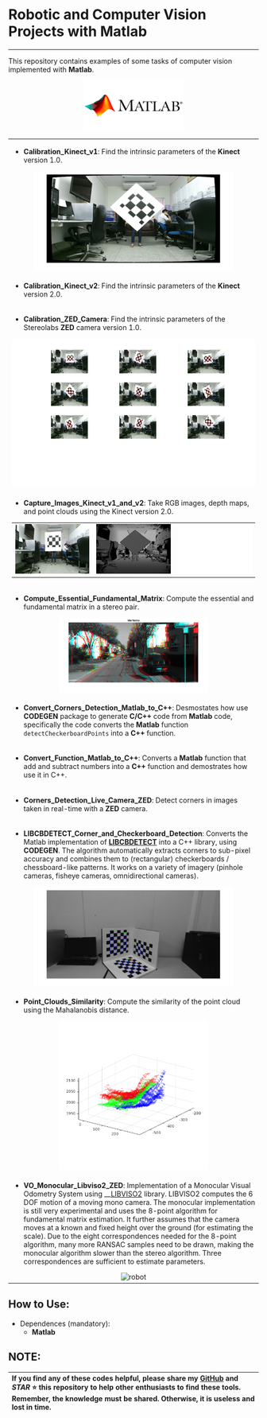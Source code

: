 # Robotic and Computer Vision Projects  with Matlab
---

This repository contains examples of some tasks of computer vision implemented with **Matlab**.

<div align="center">
<img src="/Images/matlab_logo.png" width="200" height="100" alt="robot"/>
</div>

<div align="center">
<table> 
<tr> 
<td> 
  
+ **Calibration_Kinect_v1**: Find the intrinsic parameters of the **Kinect** version 1.0.

<div align="center">
<img src="/Images/undistorted.png" width="400" height="200" alt="robot"/>
</div>

<tr>
<td>

+ **Calibration_Kinect_v2**: Find the intrinsic parameters of the **Kinect** version 2.0.
  
<tr>
<td>
  
+ **Calibration_ZED_Camera**: Find the intrinsic parameters of the Stereolabs **ZED** camera version 1.0.

<div align="center">
<img src="/Images/calibration.png" width="600" height="300" alt="robot"/>
</div>

<tr>
<td>
  
+ **Capture_Images_Kinect_v1_and_v2**: Take RGB images, depth maps, and point clouds using the Kinect version 2.0.

<div align="center">
<table> 
  <tr> 
    <td> <img src="/Images/rgb.png" width="200" height="100" alt="robot" /> </td>
    <td> <img src="/Images/depth.png" width="200" height="100" alt="robot" /> </td>
    <td> <img src="/Images/ir.png" width="200" height="100" alt="robot" /></td>
  </tr>
</table>
</div>

<tr>
<td>
    
+ **Compute_Essential_Fundamental_Matrix**: Compute the essential and fundamental matrix in a stereo pair.

<div align="center">
<img src="/Images/matches.png" width="300" height="150" alt="robot"/>
</div>

<tr>
<td>
  
+ **Convert_Corners_Detection_Matlab_to_C++**: Desmostates how use **CODEGEN** package to generate **C/C++** code from **Matlab** code, specifically the code converts the **Matlab** function `detectCheckerboardPoints` into a **C++** function.
  
<tr>
<td>
  
+ **Convert_Function_Matlab_to_C++**: Converts a **Matlab** function that add and subtract numbers into a **C++** function and demostrates how use it in C++.
  
<tr>
<td>
  
+ **Corners_Detection_Live_Camera_ZED**: Detect corners in images taken in real-time with a **ZED** camera.
  
<tr>
<td>
  
+ **LIBCBDETECT_Corner_and_Checkerboard_Detection**: Converts the Matlab implementation of __[LIBCBDETECT](http://www.cvlibs.net/software/libcbdetect/)__ into a C++ library, using **CODEGEN**. The algorithm automatically extracts corners to sub-pixel accuracy and combines them to (rectangular) checkerboards / chessboard-like patterns. It works on a variety of imagery (pinhole cameras, fisheye cameras, omnidirectional cameras).

<div align="center">
<img src="/Images/libcbdetect.png" width="400" height="200" alt="robot"/>
</div>

<tr>
<td>
  
+ **Point_Clouds_Similarity**: Compute the similarity of the point cloud using the Mahalanobis distance.

<div align="center">
<img src="/Images/similarity.png" width="300" height="300" alt="robot"/>
</div>

  
<tr>
<td>
  
+ **VO_Monocular_Libviso2_ZED**: Implementation of a Monocular Visual Odometry System using __[LIBVISO2](http://www.cvlibs.net/software/libviso/) library. LIBVISO2 computes the 6 DOF motion of a moving mono camera. The monocular implementation is still very experimental and uses the 8-point algorithm for fundamental matrix estimation. It further assumes that the camera moves at a known and fixed height over the ground (for estimating the scale). Due to the eight correspondences needed for the 8-point algorithm, many more RANSAC samples need to be drawn, making the monocular algorithm slower than the stereo algorithm. Three correspondences are sufficient to estimate parameters.

<div align="center">
<img src="/Images/mono_vo.gif" width="200" height="300" alt="robot"/>
</div>

</table>
</div>
  
## How to Use:

+ Dependences (mandatory):
    + **Matlab**

## NOTE:

|If you find any of these codes helpful, please share my __[GitHub](https://github.com/LuisOrtizF)__ and __*STAR*__ :star: this repository to help other enthusiasts to find these tools. Remember, the knowledge must be shared. Otherwise, it is useless and lost in time.|
| :----------- |
